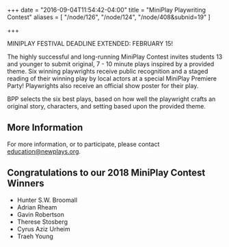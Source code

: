 +++
date = "2016-09-04T11:54:42-04:00"
title = "MiniPlay Playwriting Contest"
aliases = [
    "/node/126",
    "/node/124",
    "/node/408&subnid=19"
]

+++

MINIPLAY FESTIVAL DEADLINE EXTENDED: FEBRUARY 15! 


The highly successful and long-running MiniPlay Contest invites students 13 and younger to submit original, 7 - 10 minute plays inspired by a provided theme. Six winning playwrights receive public recognition and a staged reading of their winning play by local actors at a special MiniPlay Premiere Party! Playwrights also receive an official show poster for their play.

BPP selects the six best plays, based on how well the playwright crafts an original story, characters, and setting based upon the provided theme.

## More Information

For more information, or to participate, please contact <education@newplays.org>.

## Congratulations to our 2018 MiniPlay Contest Winners

* Hunter S.W. Broomall
* Adrian Rheam
* Gavin Robertson
* Therese Stosberg
* Cyrus Aziz Urheim
* Traeh Young  
